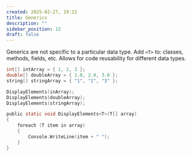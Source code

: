 ```yaml
---
created: 2025-02-27, 19:22
title: Generics
description: ""
sidebar_position: 12
draft: false
---
```

Generics are not specific to a particular data type. Add `<T>` to: classes, methods, fields, etc.
Allows for code reusability for different data types.

```c
int[] intArray = { 1, 2, 3 };
double[] doubleArray = { 1.0, 2.0, 3.0 };
string[] stringArray = { "1", "2", "3" };

DisplayElements(inArray);
DisplayElements(doubleArray);
DisplayElements(stringArray);

public static void DisplayElements<T>(T[] array)
{
	foreach (T item in array)
	{
		Console.WriteLine(item + " ");
	}
}
```